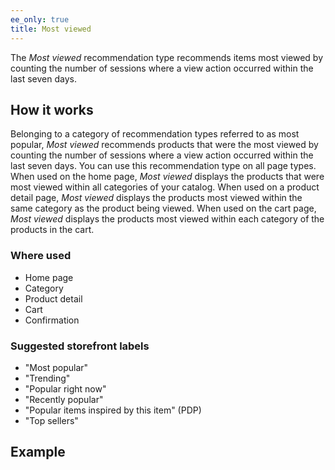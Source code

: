 ```yaml
---
ee_only: true
title: Most viewed
---
```


The _Most viewed_ recommendation type recommends items most viewed by counting the number of sessions where a view action occurred within the last seven days.

## How it works

Belonging to a category of recommendation types referred to as most popular, _Most viewed_ recommends products that were the most viewed by counting the number of sessions where a view action occurred within the last seven days. You can use this recommendation type on all page types. When used on the home page, _Most viewed_ displays the products that were most viewed within all categories of your catalog. When used on a product detail page, _Most viewed_ displays the products most viewed within the same category as the product being viewed. When used on the cart page, _Most viewed_ displays the products most viewed within each category of the products in the cart.

### Where used

-  Home page
-  Category
-  Product detail
-  Cart
-  Confirmation

### Suggested storefront labels

-  "Most popular"
-  "Trending"
-  "Popular right now"
-  "Recently popular"
-  "Popular items inspired by this item" (PDP)
-  "Top sellers"

## Example
